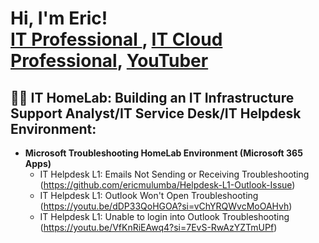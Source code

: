 <h1>Hi, I'm Eric! <br/><a href="https://github.com/ericmulumba">IT Professional </a>, <a href="https://www.linkedin.com/in/ericmulumba/"> IT Cloud Professional</a>, <a href="https://www.youtube.com/c/@TechbyEricr">YouTuber</a></h1>

<h2>👨‍💻 IT HomeLab: Building an IT Infrastructure Support Analyst/IT Service Desk/IT Helpdesk Environment:</h2>

- <b> Microsoft Troubleshooting HomeLab Environment (Microsoft 365 Apps)</b>
  - IT Helpdesk L1: Emails Not Sending or Receiving Troubleshooting (https://github.com/ericmulumba/Helpdesk-L1-Outlook-Issue)
  - IT Helpdesk L1: Outlook Won't Open Troubleshooting (https://youtu.be/dDP33QoHGOA?si=vChYRQWvcMoOAHvh)
  - IT Helpdesk L1: Unable to login into Outlook Troubleshooting (https://youtu.be/VfKnRiEAwq4?si=7EvS-RwAzYZTmUPf)
 
  
